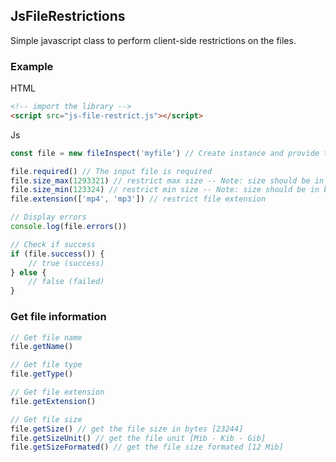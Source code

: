 ## JsFileRestrictions
Simple javascript class to perform client-side restrictions on the files.

### Example
HTML
``` html
<!-- import the library -->
<script src="js-file-restrict.js"></script>
```
Js
``` javascript
const file = new fileInspect('myfile') // Create instance and provide the input file name

file.required() // The input file is required
file.size_max(1293321) // restrict max size -- Note: size should be in bytes // (1293321 = 1.23 MiB)
file.size_min(123324) // restrict min size -- Note: size should be in bytes // (123324 = 120.43 KiB)
file.extension(['mp4', 'mp3']) // restrict file extension

// Display errors
console.log(file.errors())

// Check if success
if (file.success()) {
	// true (success)
} else {
	// false (failed)
}
```

### Get file information
``` javascript
// Get file name
file.getName()

// Get file type
file.getType()

// Get file extension
file.getExtension()

// Get file size
file.getSize() // get the file size in bytes [23244]
file.getSizeUnit() // get the file unit [Mib - Kib - Gib]
file.getSizeFormated() // get the file size formated [12 Mib]
```